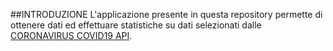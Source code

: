 ##INTRODUZIONE
L'applicazione presente in questa repository permette di ottenere dati ed effettuare statistiche su dati selezionati dalle [CORONAVIRUS COVID19 API](https://documenter.getpostman.com/view/10808728/SzS8rjbc#00030720-fae3-4c72-8aea-ad01ba17adf8).
